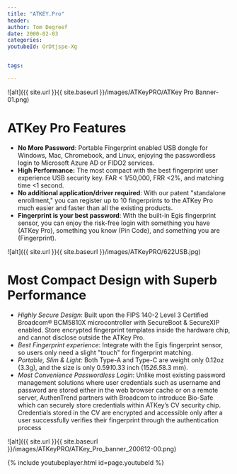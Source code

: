 ```yaml
---
title: "ATKEY.Pro"
header:
author: Tom Degreef
date: 2000-02-03
categories:
youtubeId: OrDtjspe-Xg


tags:

---
```

![alt]({{ site.url }}{{ site.baseurl }}/images/ATKeyPRO/ATKey Pro Banner-01.png)

# ATKey Pro Features #
- **No More Password**: Portable Fingerprint enabled USB dongle for Windows, Mac, Chromebook, and Linux, enjoying the passwordless login to Microsoft Azure AD or FIDO2 services. 
- **High Performance:** The most compact with the best fingerprint user experience USB security key. FAR < 1/50,000, FRR <2%, and matching time <1 second. 
- **No additional application/driver required**: With our patent "standalone enrollment," you can register up to 10 fingerprints to the ATKey Pro much easier and faster than all the existing products. 
- **Fingerprint is your best password**: With the built-in Egis fingerprint sensor, you can enjoy the risk-free login with something you have (ATKey Pro), something you know (Pin Code), and something you are (Fingerprint).

![alt]({{ site.url }}{{ site.baseurl }}/images/ATKeyPRO/622USB.jpg)

# Most Compact Design with Superb Performance #
- *Highly Secure Design*: Built upon the FIPS 140-2 Level 3 Certified Broadcom® BCM5810X microcontroller with SecureBoot & SecureXIP enabled. Store encrypted fingerprint templates inside the hardware chip, and cannot disclose outside the ATKey Pro. 
- *Best Fingerprint experience*: Integrate with the Egis fingerprint sensor, so users only need a slight "touch" for fingerprint matching. 
- *Portable, Slim & Light*: Both Type-A and Type-C are weight only 0.12oz (3.3g), and the size is only 0.59*1*0.33 inch (15*26.5*8.3 mm). 
- *Most Convenience Passwordless Login*: Unlike most existing password management solutions where user credentials such as username and password are stored either in the web browser cache or on a remote server, AuthenTrend partners with Broadcom to introduce Bio-Safe which can securely store credentials within ATKey’s CV security chip. Credentials stored in the CV are encrypted and accessible only after a user successfully verifies their fingerprint through the authentication process

![alt]({{ site.url }}{{ site.baseurl }}/images/ATKeyPRO/ATKey_Pro_banner_200612-00.png)

{% include youtubeplayer.html id=page.youtubeId %}
